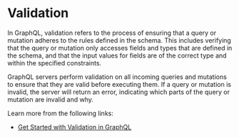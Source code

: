 # Validation

In GraphQL, validation refers to the process of ensuring that a query or mutation adheres to the rules defined in the schema. This includes verifying that the query or mutation only accesses fields and types that are defined in the schema, and that the input values for fields are of the correct type and within the specified constraints.

GraphQL servers perform validation on all incoming queries and mutations to ensure that they are valid before executing them. If a query or mutation is invalid, the server will return an error, indicating which parts of the query or mutation are invalid and why.

Learn more from the following links:

- [Get Started with Validation in GraphQL](https://graphql.org/learn/validation/)
